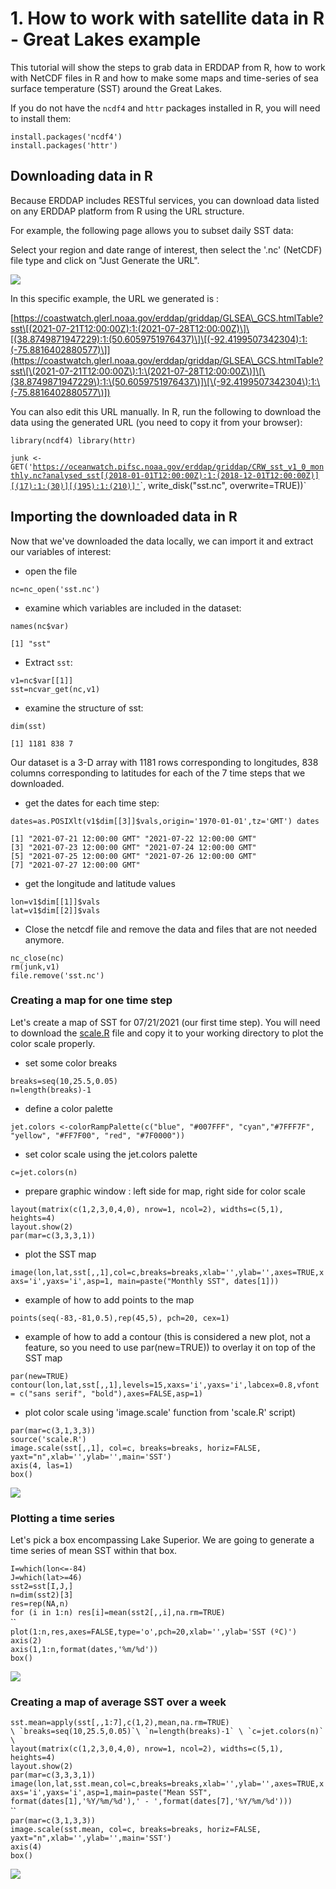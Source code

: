 # 1. How to work with satellite data in R - Great Lakes example

This tutorial will show the steps to grab data in ERDDAP from R, how to work with NetCDF files in R and how to make some maps and time-series of sea surface temperature (SST) around the Great Lakes.

&#x20;If you do not have the `ncdf4` and `httr` packages installed in R, you will need to install them:

`install.packages('ncdf4')` \
`install.packages('httr')`

## Downloading data in R <a href="#downloading-data-in-r" id="downloading-data-in-r"></a>

Because ERDDAP includes RESTful services, you can download data listed on any ERDDAP platform from R using the URL structure.

For example, the following page allows you to subset daily SST data:

Select your region and date range of interest, then select the '.nc' (NetCDF) file type and click on "Just Generate the URL".

![](<../../.gitbook/assets/image (41).png>)

In this specific example, the URL we generated is :

​[https://coastwatch.glerl.noaa.gov/erddap/griddap/GLSEA\_GCS.htmlTable?sst\[(2021-07-21T12:00:00Z):1:(2021-07-28T12:00:00Z)\]\[(38.8749871947229):1:(50.6059751976437)\]\[(-92.4199507342304):1:(-75.8816402880577)\]](https://coastwatch.glerl.noaa.gov/erddap/griddap/GLSEA\_GCS.htmlTable?sst\[\(2021-07-21T12:00:00Z\):1:\(2021-07-28T12:00:00Z\)]\[\(38.8749871947229\):1:\(50.6059751976437\)]\[\(-92.4199507342304\):1:\(-75.8816402880577\)])​

You can also edit this URL manually. In R, run the following to download the data using the generated URL (you need to copy it from your browser):

`library(ncdf4) library(httr)`

`junk <- GET('`[`https://oceanwatch.pifsc.noaa.gov/erddap/griddap/CRW_sst_v1_0_monthly.nc?analysed_sst[(2018-01-01T12:00:00Z):1:(2018-12-01T12:00:00Z)][(17):1:(30)][(195):1:(210)]'`](https://coastwatch.glerl.noaa.gov/erddap/griddap/GLSEA\_GCS.htmlTable?sst\[\(2021-07-21T12:00:00Z\):1:\(2021-07-28T12:00:00Z\)]\[\(38.8749871947229\):1:\(50.6059751976437\)]\[\(-92.4199507342304\):1:\(-75.8816402880577\)])`, write_disk("sst.nc", overwrite=TRUE))`

## Importing the downloaded data in R <a href="#importing-the-downloaded-data-in-r" id="importing-the-downloaded-data-in-r"></a>

Now that we've downloaded the data locally, we can import it and extract our variables of interest:

* open the file

`nc=nc_open('sst.nc')`

* examine which variables are included in the dataset:

`names(nc$var)`

`[1] "sst"`

* Extract `sst`:

`v1=nc$var[[1]]` \
`sst=ncvar_get(nc,v1)`

* examine the structure of sst:

`dim(sst)`

`[1] 1181 838 7`

Our dataset is a 3-D array with 1181 rows corresponding to longitudes, 838 columns corresponding to latitudes for each of the 7 time steps that we downloaded.

* get the dates for each time step:

`dates=as.POSIXlt(v1$dim[[3]]$vals,origin='1970-01-01',tz='GMT') dates`

`[1] "2021-07-21 12:00:00 GMT" "2021-07-22 12:00:00 GMT"` \
`[3] "2021-07-23 12:00:00 GMT" "2021-07-24 12:00:00 GMT"` \
`[5] "2021-07-25 12:00:00 GMT" "2021-07-26 12:00:00 GMT"` \
`[7] "2021-07-27 12:00:00 GMT"`

* get the longitude and latitude values

`lon=v1$dim[[1]]$vals` \
`lat=v1$dim[[2]]$vals`

* Close the netcdf file and remove the data and files that are not needed anymore.

`nc_close(nc)` \
`rm(junk,v1)` \
`file.remove('sst.nc')`

### Creating a map for one time step <a href="#creating-a-map-for-one-time-step" id="creating-a-map-for-one-time-step"></a>

Let's create a map of SST for 07/21/2021 (our first time step). You will need to download the [scale.R](https://oceanwatch.pifsc.noaa.gov/files/scale.R) file and copy it to your working directory to plot the color scale properly.

* set some color breaks

`breaks=seq(10,25.5,0.05)` \
`n=length(breaks)-1`

* define a color palette

`jet.colors <-colorRampPalette(c("blue", "#007FFF", "cyan","#7FFF7F", "yellow", "#FF7F00", "red", "#7F0000"))`

* set color scale using the jet.colors palette

`c=jet.colors(n)`

* prepare graphic window : left side for map, right side for color scale

`layout(matrix(c(1,2,3,0,4,0), nrow=1, ncol=2), widths=c(5,1), heights=4)` \
`layout.show(2)` \
`par(mar=c(3,3,3,1))`

* plot the SST map

`image(lon,lat,sst[,,1],col=c,breaks=breaks,xlab='',ylab='',axes=TRUE,xaxs='i',yaxs='i',asp=1, main=paste("Monthly SST", dates[1]))`

* example of how to add points to the map

`points(seq(-83,-81,0.5),rep(45,5), pch=20, cex=1)`

* example of how to add a contour (this is considered a new plot, not a feature, so you need to use par(new=TRUE)) to overlay it on top of the SST map

`par(new=TRUE) contour(lon,lat,sst[,,1],levels=15,xaxs='i',yaxs='i',labcex=0.8,vfont = c("sans serif", "bold"),axes=FALSE,asp=1)`

* plot color scale using 'image.scale' function from 'scale.R' script)

`par(mar=c(3,1,3,3))` \
`source('scale.R')` \
`image.scale(sst[,,1], col=c, breaks=breaks, horiz=FALSE, yaxt="n",xlab='',ylab='',main='SST')` \
`axis(4, las=1)` \
`box()`

![](<../../.gitbook/assets/image (4).png>)

### Plotting a time series  <a href="#plotting-a-time-series" id="plotting-a-time-series"></a>

Let's pick a box encompassing Lake Superior. We are going to generate a time series of mean SST within that box.

`I=which(lon<=-84)` \
`J=which(lat>=46)` \
`sst2=sst[I,J,]` \
`n=dim(sst2)[3]` \
`res=rep(NA,n)` \
`for (i in 1:n) res[i]=mean(sst2[,,i],na.rm=TRUE)` \
``\
`plot(1:n,res,axes=FALSE,type='o',pch=20,xlab='',ylab='SST (ºC)')` \
`axis(2)` \
`axis(1,1:n,format(dates,'%m/%d'))` \
`box()`

![](<../../.gitbook/assets/image (17).png>)

### Creating a map of average SST over a week <a href="#creating-a-map-of-average-sst-over-a-year" id="creating-a-map-of-average-sst-over-a-year"></a>

`sst.mean=apply(sst[,,1:7],c(1,2),mean,na.rm=TRUE)` \
``\
`breaks=seq(10,25.5,0.05)`\
`n=length(breaks)-1` \
`c=jet.colors(n)` \
``\
`layout(matrix(c(1,2,3,0,4,0), nrow=1, ncol=2), widths=c(5,1), heights=4)` \
`layout.show(2)` \
`par(mar=c(3,3,3,1)) image(lon,lat,sst.mean,col=c,breaks=breaks,xlab='',ylab='',axes=TRUE,xaxs='i',yaxs='i',asp=1,main=paste("Mean SST", format(dates[1],'%Y/%m/%d'),' - ',format(dates[7],'%Y/%m/%d')))`\
``\
`par(mar=c(3,1,3,3))` \
`image.scale(sst.mean, col=c, breaks=breaks, horiz=FALSE, yaxt="n",xlab='',ylab='',main='SST')` \
`axis(4)` \
`box()`

![](<../../.gitbook/assets/image (60).png>)

​
